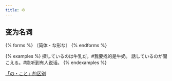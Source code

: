 ```yaml
---
title: の
---
```


## 变为名词

{% forms %}
〔简体・な形な〕
{% endforms %}

{% examples %}
探しているのは牛乳だ。#我要找的是牛奶。
話しているのが聞こえる。#能听到有人说话。
{% endexamples %}

[「の・こと」的区别](/grammar-diff/no-koto)
